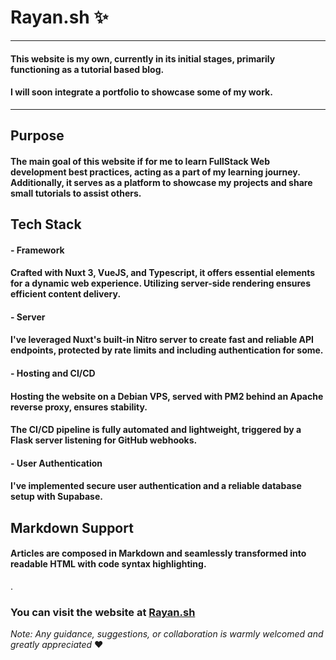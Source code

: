 # Rayan.sh ✨
______
#### This website is my own, currently in its initial stages, primarily functioning as a tutorial based blog.
#### I will soon integrate a portfolio to showcase some of my work.
___

## Purpose
#### The main goal of this website if for me to learn FullStack Web development best practices, acting as a part of my learning journey. Additionally, it serves as a platform to showcase my projects and share small tutorials to assist others.

## Tech Stack
#### - Framework
#### Crafted with Nuxt 3, VueJS, and Typescript, it offers essential elements for a dynamic web experience. Utilizing server-side rendering ensures efficient content delivery.
#### - Server
#### I've leveraged Nuxt's built-in Nitro server to create fast and reliable API endpoints, protected by rate limits and including authentication for some.
#### - Hosting and CI/CD
#### Hosting the website on a Debian VPS, served with PM2 behind an Apache reverse proxy, ensures stability.
####  The CI/CD pipeline is fully automated and lightweight, triggered by a Flask server listening for GitHub webhooks.
#### - User Authentication
#### I've implemented secure user authentication and a reliable database setup with Supabase.

## Markdown Support
#### Articles are composed in Markdown and seamlessly transformed into readable HTML with code syntax highlighting.

.
### You can visit the website at [Rayan.sh](https://rayan.sh/)
_Note: Any guidance, suggestions, or collaboration is warmly welcomed and greatly appreciated_ ♥️